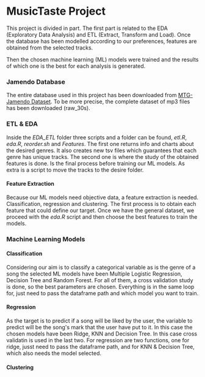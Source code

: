 # MusicTaste Project
This project is divided in part. The first part is related to the EDA (Exploratory Data
Analysis) and ETL (Extract, Transform and Load). Once the database has been modelled according to our preferences, 
features are obtained from the selected tracks.

Then the chosen machine learning (ML) models were trained and the results of which one is the best for each analysis is generated.

### Jamendo Database
The entire database used in this project has been downloaded from [MTG-Jamendo Dataset](https://mtg.github.io/mtg-jamendo-dataset/).
To be more precise, the complete dataset of mp3 files has been downloaded (raw_30s).

### ETL & EDA
Inside the _EDA_ETL_ folder three scripts and a folder can be found, _etl.R_, _eda.R_,  _reorder.sh_ and _Features_. The first one returns info and charts about the desired genres. It also creates new
tsv files which guarantees that each genre has unique tracks. The second one is where the study of the obtained features is done. Is the final process before training our ML models.
As extra is a script to move the tracks to the desire folder.

#### Feature Extraction
Because our ML models need objective data, a feature extraction is needed. Classification, regression and clustering. The first process is to obtain each feature that could define our target.
Once we have the general dataset, we proceed with the _eda.R_ script and then choose the best features to train the models.

### Machine Learning Models
#### Classification
Considering our aim is to classify a categorical variable as is the genre of a song the selected ML models have been Multiple Logistic Regression, Decision Tree and Random Forest.
For all of them, a cross validation study is done, so the best parameters are chosen.
Everything is in the same loop for, just need to pass the dataframe path and which model you want to train.
#### Regression
As the target is to predict if a song will be liked by the user, the variable to predict will be the song's mark that the user have put to it.
In this case the chosen models have been Ridge, KNN and Decision Tree. In this case cross validatin is used in the last two.
For regression are two functions, one for ridge, jusst need to pass the dataframe path, and for KNN & Decision Tree, which also needs the model selected.
#### Clustering